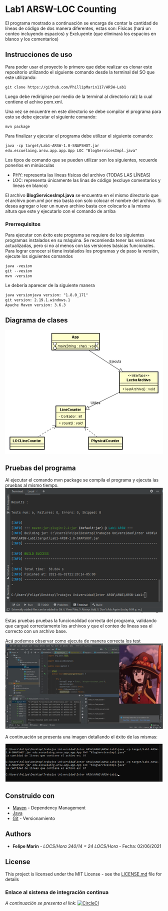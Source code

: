 # Lab1 ARSW-LOC Counting

El programa mostrado a continuación se encarga de contar la cantidad de líneas de código de dos manera diferentes, estas son: Físicas (hará un conteo incluyendo espacios) y Excluyente (que eliminará los espacios en blanco y los comentarios)

## Instrucciones de uso

Para poder usar el proyecto lo primero que debe realizar es clonar este repositorio utilizando el siguiente comando desde la terminal del SO que este utilizando:

```
git clone https://github.com/PhillipMarin117/ARSW-Lab1
```
Luego debe redirigirse por medio de la terminal al directorio raíz la cual contiene el achivo pom.xml.

Una vez se encuentre en este directorio se debe compilar el programa para esto se debe ejecutar el siguiente comando:

```
mvn package
```

Para finalizar y ejecutar el programa debe utilizar el siguiente comando:

```
java -cp target/Lab1-ARSW-1.0-SNAPSHOT.jar edu.escuelaing.arsw.app.app.App LOC "BlogServicesImpl.java"
```

Los tipos de comando que se pueden utilizar son los siguientes, recuerde ponerlos en minúsculas 
* PHY: representa las líneas físicas del archivo (TODAS LAS LÍNEAS)
* LOC: representa únicamente las línas de código (excluye comentarios y lineas en blanco)

El archivo __BlogServicesImpl.java__ se encuentra en el mismo directorio que el archivo pom.xml por eso basta con solo colocar el nombre del archivo. Si desea agregar o leer un nuevo archivo basta con colocarlo a la misma altura que este y ejecutarlo con el comando de arriba


### Prerrequisitos

Para ejecutar con éxito este programa se requiere de los siguientes programas instalados en su máquina. Se recomienda tener las versiones actualizadas, pero si no al menos con las versiones básicas funcionales.
Para lograr  conocer si tiene instalados los programas y de paso la versión, ejecute los siguientes comandos
```
java -vesion
git --vesion
mvn -version
```
Le debería aparecer de la siguiente manera 
```
java versionjava version: "1.8.0_171"
git version: 2.19.1.windows.1
Apache Maven version: 3.6.3
```

## Diagrama de clases

![](img/Diagrama.PNG)




## Pruebas del programa

Al ejecutar el comando mvn package  se compila el programa y ejecuta las pruebas al mismo tiempo.
![](img/Mvn.PNG)

Estas pruebas pruebas la funcionalidad correcta del programa, validando que cargué correctamente los archivos y que el conteo de lineas sea el correcto con un archivo base.

Acá podemos observar como ejecuta de manera correcta los test
![](img/Test.PNG)

A continuación se presenta una imagen detallando el éxito de las mismas:

![](img/Pruebas.PNG)



## Construido con


* [Maven](https://maven.apache.org/) - Dependency Management
* [Java](https://www.java.com/es/download/)
* [Git](https://github.com/) - Versionamiento



## Authors

* **Felipe Marín** - *LOCS/Hora  340/14 = 24 LOCS/Hora* - Fecha: 02/06/2021



## License

This project is licensed under the MIT License - see the [LICENSE.md](LICENSE.md) file for details


### Enlace al sistema de integración continua

_A continuación se presenta el link:_
[![CircleCI](https://circleci.com/gh/PhillipMarin117/ARSW-Lab1.svg?style=svg)](https://circleci.com/gh/PhillipMarin117/ARSW-Lab1)